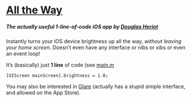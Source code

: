 # [All the Way](http://douglasheriot.com/alltheway/)

##### The actually useful 1-line-of-code iOS app by [Douglas Heriot](http://douglasheriot.com/)

Instantly turns your iOS device brightness up all the way, *without leaving your home screen*. Doesn’t even have any interface or nibs or xibs or even an event loop!

It’s (basically) just **1 line** of code (see [main.m]((https://github.com/DouglasHeriot/All-the-Way/blob/master/All+the+Way/main.m))

    [UIScreen mainScreen].brightness = 1.0;

You may also be interested in [Glare](http://douglasheriot.com/glare/) (actually has a stupid simple interface, and allowed on the App Store).

